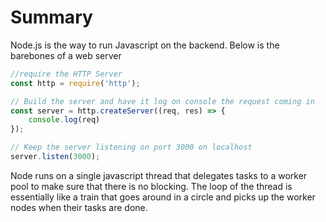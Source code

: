 # Summary
Node.js is the way to run Javascript on the backend. Below is the barebones of a web server

```javascript
//require the HTTP Server
const http = require('http');

// Build the server and have it log on console the request coming in
const server = http.createServer((req, res) => {
	console.log(req)
});

// Keep the server listening on port 3000 on localhost
server.listen(3000);
```

Node runs on a single javascript thread that delegates tasks to a worker pool to make sure that there is no blocking. The loop of the thread is essentially like a train that goes around in a circle and picks up the worker nodes when their tasks are done.

